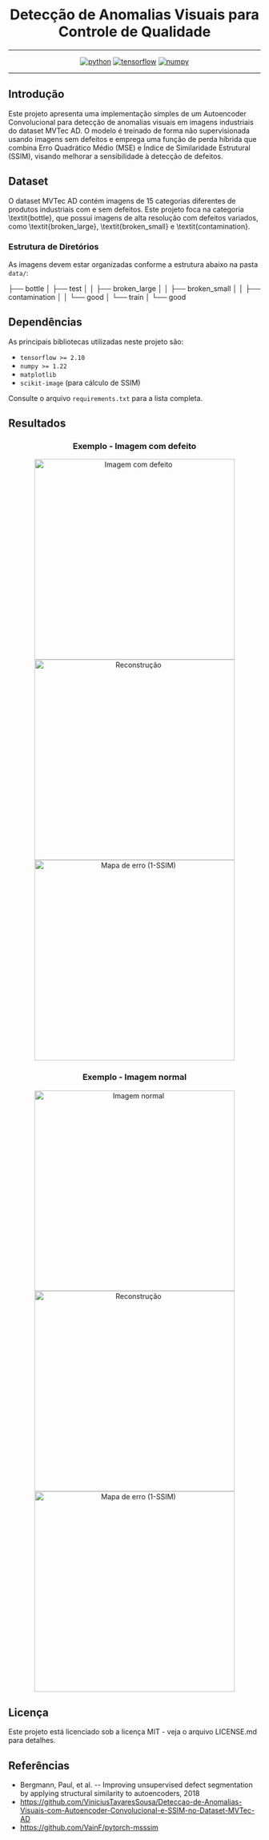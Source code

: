 <div align="center">

# Detecção de Anomalias Visuais para Controle de Qualidade

----------

[![python](https://img.shields.io/badge/python-3.8%2B-green)]()
[![tensorflow](https://img.shields.io/badge/tensorflow-2.10%2B-orange)]()
[![numpy](https://img.shields.io/badge/numpy-1.22%2B-blue)]()

----------

<div align="left">

## Introdução

Este projeto apresenta uma implementação simples de um Autoencoder Convolucional para detecção de anomalias visuais em imagens industriais do dataset MVTec AD. O modelo é treinado de forma não supervisionada usando imagens sem defeitos e emprega uma função de perda híbrida que combina Erro Quadrático Médio (MSE) e Índice de Similaridade Estrutural (SSIM), visando melhorar a sensibilidade à detecção de defeitos.

## Dataset

O dataset MVTec AD contém imagens de 15 categorias diferentes de produtos industriais com e sem defeitos. Este projeto foca na categoria \textit{bottle}, que possui imagens de alta resolução com defeitos variados, como \textit{broken\_large}, \textit{broken\_small} e \textit{contamination}.

### Estrutura de Diretórios

As imagens devem estar organizadas conforme a estrutura abaixo na pasta `data/`:

├── bottle
│ ├── test
│ │ ├── broken_large
│ │ ├── broken_small
│ │ ├── contamination
│ │ └── good
│ └── train
│ └── good


## Dependências

As principais bibliotecas utilizadas neste projeto são:

* `tensorflow >= 2.10`
* `numpy >= 1.22`
* `matplotlib`
* `scikit-image` (para cálculo de SSIM)

Consulte o arquivo `requirements.txt` para a lista completa.

## Resultados

<div align="center">

### Exemplo - Imagem com defeito

<img src="imgs/defeito_entrada.png" width="400" alt="Imagem com defeito"/>
<img src="imgs/defeito_reconstrucao.png" width="400" alt="Reconstrução"/>
<img src="imgs/defeito_mapa_erro.png" width="400" alt="Mapa de erro (1-SSIM)"/>

### Exemplo - Imagem normal

<img src="imgs/boa_entrada.png" width="400" alt="Imagem normal"/>
<img src="imgs/boa_reconstrucao.png" width="400" alt="Reconstrução"/>
<img src="imgs/boa_mapa_erro.png" width="400" alt="Mapa de erro (1-SSIM)"/>

</div>

## Licença

Este projeto está licenciado sob a licença MIT - veja o arquivo LICENSE.md para detalhes.

## Referências

* Bergmann, Paul, et al. -- Improving unsupervised defect segmentation by applying structural similarity to autoencoders, 2018  
* https://github.com/ViniciusTavaresSousa/Deteccao-de-Anomalias-Visuais-com-Autoencoder-Convolucional-e-SSIM-no-Dataset-MVTec-AD  
* https://github.com/VainF/pytorch-msssim  

</div>

